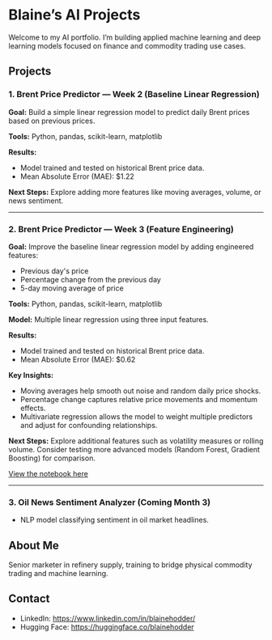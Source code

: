 # Blaine’s AI Projects

Welcome to my AI portfolio. I’m building applied machine learning and deep learning models focused on finance and commodity trading use cases.

## Projects

### 1. Brent Price Predictor — Week 2 (Baseline Linear Regression)

**Goal:** Build a simple linear regression model to predict daily Brent prices based on previous prices.

**Tools:** Python, pandas, scikit-learn, matplotlib

**Results:** 
- Model trained and tested on historical Brent price data.
- Mean Absolute Error (MAE): $1.22

**Next Steps:** Explore adding more features like moving averages, volume, or news sentiment.

---

### 2. Brent Price Predictor — Week 3 (Feature Engineering)

**Goal:** Improve the baseline linear regression model by adding engineered features:
- Previous day's price
- Percentage change from the previous day
- 5-day moving average of price

**Tools:** Python, pandas, scikit-learn, matplotlib

**Model:** Multiple linear regression using three input features.

**Results:** 
- Model trained and tested on historical Brent price data.
- Mean Absolute Error (MAE): $0.62

**Key Insights:**
- Moving averages help smooth out noise and random daily price shocks.
- Percentage change captures relative price movements and momentum effects.
- Multivariate regression allows the model to weight multiple predictors and adjust for confounding relationships.

**Next Steps:** Explore additional features such as volatility measures or rolling volume. Consider testing more advanced models (Random Forest, Gradient Boosting) for comparison.

[View the notebook here](Brent_Price_Predictor_Week3.ipynb)

---

### 3. Oil News Sentiment Analyzer (Coming Month 3)
- NLP model classifying sentiment in oil market headlines.

## About Me

Senior marketer in refinery supply, training to bridge physical commodity trading and machine learning.

## Contact

- LinkedIn: https://www.linkedin.com/in/blainehodder/
- Hugging Face: https://huggingface.co/blainehodder
